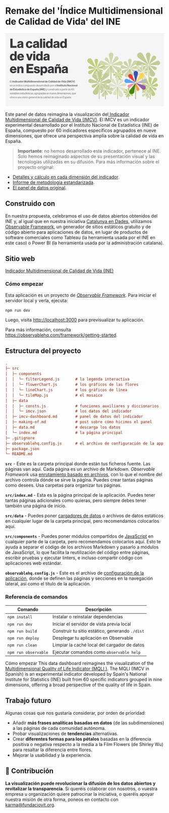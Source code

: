 # Remake del 'Índice Multidimensional de Calidad de Vida' del INE

![Panel Screenshot](inescreengrab.png)


Este panel de datos reimagina la visualización del[ Indicador Multidimensional de Calidad de Vida (IMCV)](https://www.ine.es/experimental/imcv/experimental_ind_multi_calidad_vida.htm " Indicador Multidimensional de Calidad de Vida (IMCV)"). El IMCV es un indicador experimental desarrollado por el Instituto Nacional de Estadística (INE) de España, compuesto por 60 indicadores específicos agrupados en nueve dimensiones, que ofrece una perspectiva amplia sobre la calidad de vida en España.

>**Importante**: no hemos desarrollado este indicador, pertenece al INE. Solo hemos reimaginado aspectos de su presentación visual y las tecnologías utilizadas en su difusión. Para más información sobre el proyecto original:

- [Detalles y cálculo en cada dimensión del indicador](https://www.ine.es/experimental/imcv/exp_calidad_vida_multi.pdf "Detalles y cálculo en cada dimensión del indicador").
- [Informe de metodología estandarizada](https://www.ine.es/dynt3/metadatos/es/RespuestaDatos.htm?oe=30471 "Informe de metodología estandarizada").
- [El panel de datos original](https://public.tableau.com/views/IMCV_ccaaES/Dashboard2?:showVizHome=no&:embed=true#3 "El panel de datos original").


## Construido con
En nuestra propuesta, celebramos el uso de datos abiertos obtenidos del INE y, al igual que en nuestra iniciativa [Catalunya en Dades](https://catalunya-en-dades.fndvit.org/  "Catalunya en Dades"), utilizamos [Observable Framework](https://github.com/observablehq/framework "Observable Framework"), un generador de sitios estáticos gratuito y de código abierto para aplicaciones de datos, en lugar de productos de software comerciales como Tableau (la herramienta usada por el INE en este caso) o Power BI (la herramienta usada por la administración catalana).

## Sitio web
[Indicador Multidimensional de Calidad de Vida (INE)](https://ine-quality-life.vercel.app/)

### Cómo empezar

Esta aplicación es un proyecto de [*Observable Framework*](https://observablehq.com/framework). Para iniciar el servidor local y verla, ejecuta:

```
npm run dev
```

Luego, visita <http://localhost:3000> para previsualizar tu aplicación.

Para más información, consulta <https://observablehq.com/framework/getting-started>.

## Estructura del proyecto

```ini
.
├─ src
│  ├─ components
│  │  └─ filterLegend.js       # la legenda interactiva
│  │  └─ flowerChart.js        # los gráficos de las flores
│  │  └─ lineChart.js          # los gráficos de línea
│  │  └─ tileMap.js            # el mosaico
│  ├─ data
│  │  ├─ consts.js             # funciones auxiliares y diccionarios
│  │  └─ imcv.json             # los datos del indicador
│  ├─ imcv-dashboard.md        # panel de datos del indicador
│  ├─ making-of.md             # post sobre cómo hicimos el panel
│  ├─ data.md                  # descarga los datos
│  └─ index.md                 # la página principal
├─ .gitignore
├─ observablehq.config.js      # el archivo de configuración de la app
├─ package.json
└─ README.md
```

**`src`** - Este es la carpeta principal donde están tus ficheros fuente. Las páginas van aquí. Cada página es un archivo de Markdown. *Observable Framework* usa [enrutamiento basado en archivos](https://observablehq.com/framework/routing), con lo que el nombre del archivo controla dónde se sirve la página. Puedes crear tantas páginas como desees. Usa carpetas para organizar tus páginas.

**`src/index.md`** - Esta es la página principal de la aplicación. Puedes tener tantas páginas adicionales como quieras, pero siempre debes tener también una página de inicio.

**`src/data`** - Puedes poner [cargadores de datos](https://observablehq.com/framework/loaders) o archivos de datos estáticos en cualquier lugar de la carpeta principal, pero recomendamos colocarlos aquí.

**`src/components`** - Puedes poner módulos compartidos de [JavaScript](https://observablehq.com/framework/javascript/imports) en cualquier parte de la carpeta, pero recomendamos colocarlos aquí. Esto te ayuda a separar el código de los archivos Markdown y pasarlo a módulos de JavaScript, lo que facilita la reutilización del código entre páginas, escribir pruebas y ejecutar linters, e incluso compartir código con aplicaciones web estándar.

**`observablehq.config.js`** - Este es el archivo de [configuración de la aplicación](https://observablehq.com/framework/config), donde se definen las páginas y secciones en la navegación lateral, así como el título de la aplicación.

### Referencia de comandos

| Comando              | Descripción                                              |
| -------------------- | -------------------------------------------------------- |
| `npm install`        | Instalar o reinstalar dependencias                       |
| `npm run dev`        | Iniciar el servidor de vista previa local                |
| `npm run build`      | Construir tu sitio estático, generando `./dist`          |
| `npm run deploy`     | Desplegar tu aplicación en Observable                    |
| `npm run clean`      | Limpiar la caché local del cargador de datos             |
| `npm run observable` | Ejecutar comandos como `observable help`                 |

Cómo empezar
This data dashboard reimagines the visualization of the [Multidimensional Quality of Life Indicator (MQLI )](https://www.ine.es/experimental/imcv/experimental_ind_multi_calidad_vida.htm "Multidimensional Quality of Life Indicator (IMCV)"). The MQLI (IMCV in Spanish) is an experimental indicator developed by Spain's National Institute for Statistics (INE) built from 60 specific indicators grouped in nine dimensions, offering a broad perspective of the quality of life in Spain.

## Trabajo futuro
Algunas cosas que nos gustaría considerar, por orden de prioridad:

- Añadir **más frases analíticas basadas en datos** (de las subdimensiones) a las páginas de cada comunidad autónoma.
- Probar visualizaciones de **tendencias** alternativas.
- Crear **diferentes formas para los pétalos** basadas en la diferencia positiva o negativa respecto a la media a la Film Flowers (de Shirley Wu) para resaltar la diferencia entre flores.
- Mejorar la usabilidad y la experiencia.

## 🤝 Contribución
**La visualización puede revolucionar la difusión de los datos abiertos y revitalizar la transparencia**. Si queréis colaborar con nosotros, o vuestra empresa u organización quiere patrocinar la iniciativa, o queréis apoyar nuestra misión de otra forma, poneos en contacto con karma@fundaciovit.org.
